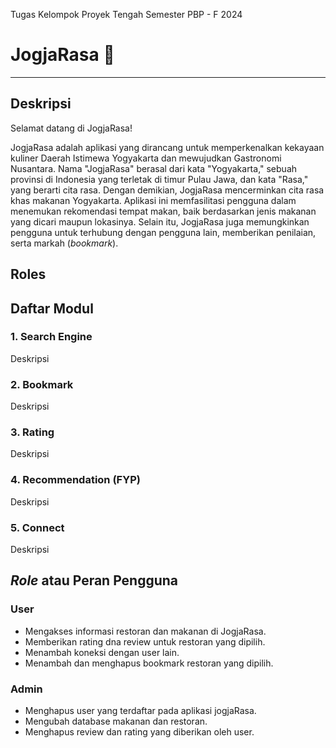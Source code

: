 Tugas Kelompok Proyek Tengah Semester PBP - F 2024

# JogjaRasa 🍛 
---
## Deskripsi
Selamat datang di JogjaRasa!

JogjaRasa adalah aplikasi yang dirancang untuk memperkenalkan kekayaan kuliner Daerah Istimewa Yogyakarta dan mewujudkan Gastronomi Nusantara. Nama "JogjaRasa" berasal dari kata "Yogyakarta," sebuah provinsi di Indonesia yang terletak di timur Pulau Jawa, dan kata "Rasa," yang berarti cita rasa. Dengan demikian, JogjaRasa mencerminkan cita rasa khas makanan Yogyakarta. Aplikasi ini memfasilitasi pengguna dalam menemukan rekomendasi tempat makan, baik berdasarkan jenis makanan yang dicari maupun lokasinya. Selain itu, JogjaRasa juga memungkinkan pengguna untuk terhubung dengan pengguna lain, memberikan penilaian, serta markah (_bookmark_).

## Roles

## Daftar Modul
### 1. **Search Engine**

Deskripsi

### 2. **Bookmark**

Deskripsi

### 3. **Rating**

Deskripsi

### 4. **Recommendation (FYP)**

Deskripsi

### 5. **Connect**

Deskripsi

## *Role* atau Peran Pengguna

### User
- Mengakses informasi restoran dan makanan di JogjaRasa.
- Memberikan rating dna review untuk restoran yang dipilih.
- Menambah koneksi dengan user lain.
- Menambah dan menghapus bookmark restoran yang dipilih.


### Admin
- Menghapus user yang terdaftar pada aplikasi jogjaRasa.
- Mengubah database makanan dan restoran.
- Menghapus review dan rating yang diberikan oleh user.
